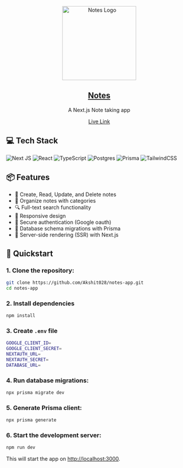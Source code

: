 <div align="center">
  <img src="https://raw.githubusercontent.com/Akshit028/notes-app/refs/heads/master/app/favicon.ico" alt="Notes Logo" width="200">
</div>
<p align="center">
  <a href="https://github.com/Akshit028/notes-app">
    <h2 align="center">Notes</h2>
  </a>
</p>

<p align="center">A Next.js Note taking app</p>
<p align="center">
  <a href="https://notes-v01.vercel.app">Live Link</a>
 </p>

## 💻 Tech Stack
![Next JS](https://img.shields.io/badge/Next-black?style=for-the-badge&logo=next.js&logoColor=white)
![React](https://img.shields.io/badge/react-%2320232a.svg?style=for-the-badge&logo=react&logoColor=%2361DAFB)
![TypeScript](https://img.shields.io/badge/typescript-%23007ACC.svg?style=for-the-badge&logo=typescript&logoColor=white)
![Postgres](https://img.shields.io/badge/postgres-%23316192.svg?style=for-the-badge&logo=postgresql&logoColor=white)
![Prisma](https://img.shields.io/badge/Prisma-3982CE?style=for-the-badge&logo=Prisma&logoColor=white)
![TailwindCSS](https://img.shields.io/badge/tailwindcss-%2338B2AC.svg?style=for-the-badge&logo=tailwind-css&logoColor=white)


## 📦 Features

- 📝 Create, Read, Update, and Delete notes
- 🔖 Organize notes with categories
- 🔍 Full-text search functionality
- 📱 Responsive design
- 🔐 Secure authentication (Google oauth)
- 📂 Database schema migrations with Prisma
- 🚀 Server-side rendering (SSR) with Next.js

## 🚀 Quickstart

### 1. Clone the repository:

```bash
git clone https://github.com/Akshit028/notes-app.git
cd notes-app
```

### 2. Install dependencies

```bash
npm install
```

### 3. Create `.env` file

```bash
GOOGLE_CLIENT_ID=
GOOGLE_CLIENT_SECRET=
NEXTAUTH_URL=
NEXTAUTH_SECRET=
DATABASE_URL=
```

### 4. Run database migrations:

```bash
npx prisma migrate dev
```

### 5. Generate Prisma client:

```bash
npx prisma generate
```

### 6. Start the development server:

```bash
npm run dev
```

This will start the app on [http://localhost:3000](http://localhost:3000).



